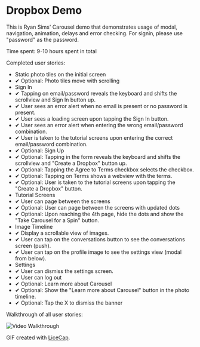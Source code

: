 # Dropbox Demo

This is Ryan Sims' Carousel demo that demonstrates usage of modal, navigation, animation, delays and error checking. For signin, please use "password" as the password.

Time spent: 9-10 hours spent in total

Completed user stories:

* Static photo tiles on the initial screen
 * &#10004; Optional: Photo tiles move with scrolling
* Sign In
 * &#10004; Tapping on email/password reveals the keyboard and shifts the scrollview and Sign In button up.
 * &#10004; User sees an error alert when no email is present or no password is present.
 * &#10004; User sees a loading screen upon tapping the Sign In button.
 * &#10004; User sees an error alert when entering the wrong email/password combination.
 * &#10004; User is taken to the tutorial screens upon entering the correct email/password combination.
* &#10004; Optional: Sign Up
 * &#10004; Optional: Tapping in the form reveals the keyboard and shifts the scrollview and "Create a Dropbox" button up.
 * &#10004; Optional: Tapping the Agree to Terms checkbox selects the checkbox.
 * &#10004; Optional: Tapping on Terms shows a webview with the terms.
 * &#10004; Optional: User is taken to the tutorial screens upon tapping the "Create a Dropbox" button.
* Tutorial Screens
 * &#10004; User can page between the screens
 * &#10004; Optional: User can page between the screens with updated dots
 * &#10004; Optional: Upon reaching the 4th page, hide the dots and show the "Take Carousel for a Spin" button.
* Image Timeline
 * &#10004; Display a scrollable view of images.
 * &#10004; User can tap on the conversations button to see the conversations screen (push).
 * &#10004; User can tap on the profile image to see the settings view (modal from below).
* Settings
 * &#10004; User can dismiss the settings screen.
 * &#10004; User can log out
 * &#10004; Optional: Learn more about Carousel
 * &#10004; Optional: Show the "Learn more about Carousel" button in the photo timeline.
 * &#10004; Optional: Tap the X to dismiss the banner


Walkthrough of all user stories:

![Video Walkthrough](rs-carouselDemo.gif)

GIF created with [LiceCap](http://www.cockos.com/licecap/).

